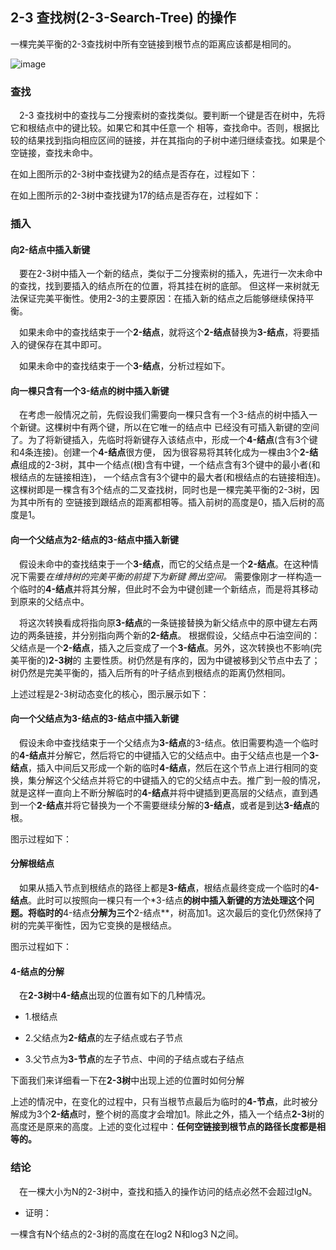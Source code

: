  ## 2-3 查找树(2-3-Search-Tree) 的操作
 
 一棵完美平衡的2-3查找树中所有空链接到根节点的距离应该都是相同的。
 
 ![image](https:https://github.com/FunCheney/data-structure/blob/master/src/main/java/com/fchen/datastructure/tree/image/2-3tree_0.jpg "2-3-Search-Tree")

 
 ### 查找
 &ensp;&ensp;2-3 查找树中的查找与二分搜索树的查找类似。要判断一个键是否在树中，先将它和根结点中的键比较。如果它和其中任意一个
 相等，查找命中。否则，根据比较的结果找到指向相应区间的链接，并在其指向的子树中递归继续查找。如果是个空链接，查找未命中。
 
 在如上图所示的2-3树中查找键为2的结点是否存在，过程如下：
 
 在如上图所示的2-3树中查找键为17的结点是否存在，过程如下：
 
 
 
 ### 插入
 #### 向2-结点中插入新键
 &ensp;&ensp;要在2-3树中插入一个新的结点，类似于二分搜索树的插入，先进行一次未命中的查找，找到要插入的结点所在的位置，将其挂在树的底部。
 但这样一来树就无法保证完美平衡性。使用2-3的主要原因：在插入新的结点之后能够继续保持平衡。
 
 &ensp;&ensp;如果未命中的查找结束于一个**2-结点**，就将这个**2-结点**替换为**3-结点**，将要插入的键保存在其中即可。
 
 &ensp;&ensp;如果未命中的查找结束于一个**3-结点**，分析过程如下。
 #### 向一棵只含有一个3-结点的树中插入新键
 &ensp;&ensp;在考虑一般情况之前，先假设我们需要向一棵只含有一个3-结点的树中插入一个新键。这棵树中有两个键，所以在它唯一的结点中
 已经没有可插入新键的空间了。为了将新键插入，先临时将新键存入该结点中，形成一个**4-结点**(含有3个键和4条连接)。创建一个**4-结点**很方便，
 因为很容易将其转化成为一棵由3个**2-结点**组成的2-3树，其中一个结点(根)含有中键，一个结点含有3个键中的最小者(和根结点的左链接相连)，
 一个结点含有3个键中的最大者(和根结点的右链接相连)。这棵树即是一棵含有3个结点的二叉查找树，同时也是一棵完美平衡的2-3树，因为其中所有的
 空链接到跟结点的距离都相等。插入前树的高度是0，插入后树的高度是1。
 
 
 #### 向一个父结点为2-结点的3-结点中插入新键
 &ensp;&ensp;假设未命中的查找结束于一个**3-结点**，而它的父结点是一个**2-结点**。在这种情况下需要*在维持树的完美平衡的前提下为新键
 腾出空间。* 需要像刚才一样构造一个临时的**4-结点**并将其分解，但此时不会为中键创建一个新结点，而是将其移动到原来的父结点中。
 
 &ensp;&ensp;将这次转换看成将指向原**3-结点**的一条链接替换为新父结点中的原中键左右两边的两条链接，并分别指向两个新的**2-结点**。
 根据假设，父结点中石油空间的：父结点是一个**2-结点**，插入之后变成了一个**3-结点**。另外，这次转换也不影响(完美平衡的)**2-3树**的
 主要性质。树仍然是有序的，因为中键被移到父节点中去了；树仍然是完美平衡的，插入后所有的叶子结点到根结点的距离仍然相同。
 
 上述过程是2-3树动态变化的核心，图示展示如下：
 
 
 #### 向一个父结点为3-结点的3-结点中插入新键
 &ensp;&ensp;假设未命中查找结束于一个父结点为**3-结点**的3-结点。依旧需要构造一个临时的**4-结点**并分解它，然后将它的中键插入它的父结点中。由于父结点也是一个**3-结点**，插入中间后又形成一个新的临时**4-结点**，然后在这个节点上进行相同的变换，集分解这个父结点并将它的中键插入的它的父结点中去。推广到一般的情况，就是这样一直向上不断分解临时的**4-结点**并将中键插到更高层的父结点，直到遇到一个**2-结点**并将它替换为一个不需要继续分解的**3-结点**，或者是到达**3-结点**的根。
 
 图示过程如下：
 
 
 
  #### 分解根结点
  &ensp;&ensp;如果从插入节点到根结点的路径上都是**3-结点**，根结点最终变成一个临时的**4-结点**。此时可以按照向一棵只有一个*3-结点**的树中插入新键的方法处理这个问题。将临时的**4-结点**分解为三个**2-结点**，树高加1。这次最后的变化仍然保持了树的完美平衡性，因为它变换的是根结点。
  
  图示过程如下：
  
  
  #### 4-结点的分解
  &ensp;&ensp;在**2-3树**中**4-结点**出现的位置有如下的几种情况。
  
  * 1.根结点
  
  * 2.父结点为**2-结点**的左子结点或右子节点
  
  * 3.父节点为**3-节点**的左子节点、中间的子结点或右子结点
  
  
  下面我们来详细看一下在**2-3树**中出现上述的位置时如何分解
  
  
  上述的情况中，在变化的过程中，只有当根节点最后为临时的**4-节点**，此时被分解成为3个**2-结点**时，整个树的高度才会增加1。除此之外，插入一个结点**2-3**树的高度还是原来的高度。上述的变化过程中：**任何空链接到根节点的路径长度都是相等的。**
  
  
  ### 结论
  &ensp;&ensp;在一棵大小为N的2-3树中，查找和插入的操作访问的结点必然不会超过lgN。
  
  * 证明：
  
  一棵含有N个结点的2-3树的高度在在log2 N和log3 N之间。
  
  
  
  
  
  
  
  
